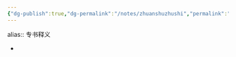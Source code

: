```yaml
---
{"dg-publish":true,"dg-permalink":"/notes/zhuanshuzhushi","permalink":"/notes/zhuanshuzhushi/","created":"2024-11-30T20:45:23.022+08:00","updated":"2025-03-02T20:07:45.724+08:00"}
---
```


alias:: 专书释义

-